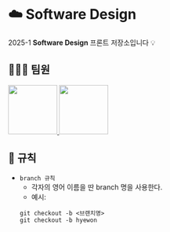 # ☁️ Software Design

2025-1 **Software Design** 프론트 저장소입니다 💡

## 🙋🏻‍♀️ 팀원

 <a href="https://github.com/hyelenaa">
      <img src="https://avatars.githubusercontent.com/u/147942060?v=4" width="100">
    </a>

 <a href="https://github.com/herokwon">
      <img src="https://avatars.githubusercontent.com/u/171362987?v=4" width="100">
    </a>

## 📝 규칙
    
- `branch 규칙`
  - 각자의 영어 이름을 딴 branch 명을 사용한다.
  - 예시:
  ```
  git checkout -b <브랜치명>
  git checkout -b hyewon
  ```
